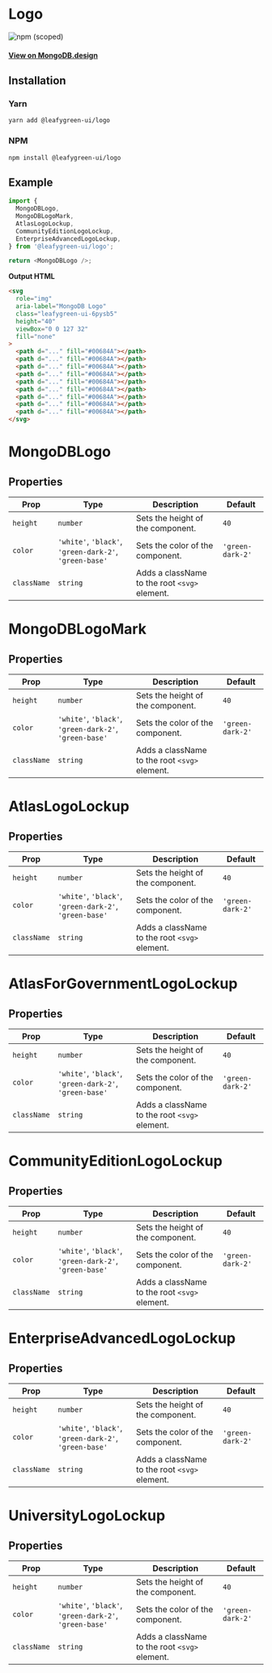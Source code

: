 # Logo

![npm (scoped)](https://img.shields.io/npm/v/@leafygreen-ui/logo.svg)

#### [View on MongoDB.design](https://www.mongodb.design/component/logo/live-example/)

## Installation

### Yarn

```shell
yarn add @leafygreen-ui/logo
```

### NPM

```shell
npm install @leafygreen-ui/logo
```

## Example

```js
import {
  MongoDBLogo,
  MongoDBLogoMark,
  AtlasLogoLockup,
  CommunityEditionLogoLockup,
  EnterpriseAdvancedLogoLockup,
} from '@leafygreen-ui/logo';

return <MongoDBLogo />;
```

**Output HTML**

```html
<svg
  role="img"
  aria-label="MongoDB Logo"
  class="leafygreen-ui-6pysb5"
  height="40"
  viewBox="0 0 127 32"
  fill="none"
>
  <path d="..." fill="#00684A"></path>
  <path d="..." fill="#00684A"></path>
  <path d="..." fill="#00684A"></path>
  <path d="..." fill="#00684A"></path>
  <path d="..." fill="#00684A"></path>
  <path d="..." fill="#00684A"></path>
  <path d="..." fill="#00684A"></path>
  <path d="..." fill="#00684A"></path>
  <path d="..." fill="#00684A"></path>
</svg>
```

# MongoDBLogo

## Properties

| Prop        | Type                                                   | Description                                   | Default          |
| ----------- | ------------------------------------------------------ | --------------------------------------------- | ---------------- |
| `height`    | `number`                                               | Sets the height of the component.             | `40`             |
| `color`     | `'white'`, `'black'`, `'green-dark-2'`, `'green-base'` | Sets the color of the component.              | `'green-dark-2'` |
| `className` | `string`                                               | Adds a className to the root `<svg>` element. |                  |

# MongoDBLogoMark

## Properties

| Prop        | Type                                                   | Description                                   | Default          |
| ----------- | ------------------------------------------------------ | --------------------------------------------- | ---------------- |
| `height`    | `number`                                               | Sets the height of the component.             | `40`             |
| `color`     | `'white'`, `'black'`, `'green-dark-2'`, `'green-base'` | Sets the color of the component.              | `'green-dark-2'` |
| `className` | `string`                                               | Adds a className to the root `<svg>` element. |                  |

# AtlasLogoLockup

## Properties

| Prop        | Type                                                   | Description                                   | Default          |
| ----------- | ------------------------------------------------------ | --------------------------------------------- | ---------------- |
| `height`    | `number`                                               | Sets the height of the component.             | `40`             |
| `color`     | `'white'`, `'black'`, `'green-dark-2'`, `'green-base'` | Sets the color of the component.              | `'green-dark-2'` |
| `className` | `string`                                               | Adds a className to the root `<svg>` element. |                  |

# AtlasForGovernmentLogoLockup

## Properties

| Prop        | Type                                                   | Description                                   | Default          |
| ----------- | ------------------------------------------------------ | --------------------------------------------- | ---------------- |
| `height`    | `number`                                               | Sets the height of the component.             | `40`             |
| `color`     | `'white'`, `'black'`, `'green-dark-2'`, `'green-base'` | Sets the color of the component.              | `'green-dark-2'` |
| `className` | `string`                                               | Adds a className to the root `<svg>` element. |                  |

# CommunityEditionLogoLockup

## Properties

| Prop        | Type                                                   | Description                                   | Default          |
| ----------- | ------------------------------------------------------ | --------------------------------------------- | ---------------- |
| `height`    | `number`                                               | Sets the height of the component.             | `40`             |
| `color`     | `'white'`, `'black'`, `'green-dark-2'`, `'green-base'` | Sets the color of the component.              | `'green-dark-2'` |
| `className` | `string`                                               | Adds a className to the root `<svg>` element. |                  |

# EnterpriseAdvancedLogoLockup

## Properties

| Prop        | Type                                                   | Description                                   | Default          |
| ----------- | ------------------------------------------------------ | --------------------------------------------- | ---------------- |
| `height`    | `number`                                               | Sets the height of the component.             | `40`             |
| `color`     | `'white'`, `'black'`, `'green-dark-2'`, `'green-base'` | Sets the color of the component.              | `'green-dark-2'` |
| `className` | `string`                                               | Adds a className to the root `<svg>` element. |                  |

# UniversityLogoLockup

## Properties

| Prop        | Type                                                   | Description                                   | Default          |
| ----------- | ------------------------------------------------------ | --------------------------------------------- | ---------------- |
| `height`    | `number`                                               | Sets the height of the component.             | `40`             |
| `color`     | `'white'`, `'black'`, `'green-dark-2'`, `'green-base'` | Sets the color of the component.              | `'green-dark-2'` |
| `className` | `string`                                               | Adds a className to the root `<svg>` element. |                  |
